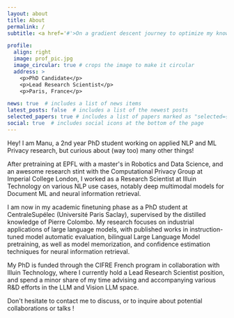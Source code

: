 ```yaml
---
layout: about
title: About
permalink: /
subtitle: <a href='#'>On a gradient descent journey to optimize my knowledge about NLP.</a>

profile:
  align: right
  image: prof_pic.jpg
  image_circular: true # crops the image to make it circular
  address: >
    <p>PhD Candidate</p>
    <p>Lead Research Scientist</p>
    <p>Paris, France</p>

news: true  # includes a list of news items
latest_posts: false  # includes a list of the newest posts
selected_papers: true # includes a list of papers marked as "selected={true}"
social: true  # includes social icons at the bottom of the page
---
```


Hey! I am Manu, a 2nd year PhD student working on applied NLP and ML Privacy research, but curious about (way too) many other things!

After pretraining at EPFL with a master's in Robotics and Data Science, and an awesome research stint with the Computational Privacy Group at Imperial College London,
I worked as a Research Scientist at Illuin Technology on various NLP use cases, notably deep multimodal models for Document ML and neural information retrieval.

I am now in my academic finetuning phase as a PhD student at CentraleSupélec (Université Paris Saclay), supervised by the distilled knowledge of Pierre Colombo.
My research focuses on industrial applications of large language models, with published works in instruction-tuned model automatic evaluation, 
bilingual Large Language Model pretraining, as well as model memorization, and confidence estimation techniques for neural information retrieval.

My PhD is funded through the CIFRE French program in collaboration with Illuin Technology, where I currently
hold a Lead Research Scientist position, and spend a minor share of my time advising and accompanying various R&D efforts in the LLM and Vision LLM space.

Don't hesitate to contact me to discuss, or to inquire about potential collaborations or talks !
